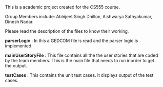 This is a academic project created for the CS555 course.

Group Members include:
Abhijeet Singh Dhillon,
Aishwarya Sathyakumar,
Dinesh Nadar.

Please read the description of the files to know their working.

<b>parserLogic</b> : In this a GEDCOM file is read and the parser logic is implemented.

<b>mainUserStoryFile</b> : This file contains all the the user stories that are coded by the team members. This is the main file that needs to run inorder to get the output.

<b>testCases</b> : This contains the unit test cases. It displays output of the test cases.
